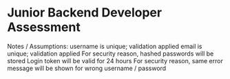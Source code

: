# Junior Backend Developer Assessment 
Notes / Assumptions:
username is unique; validation applied
email is unique; validation applied
For security reason, hashed passwords will be stored
Login token will be valid for 24 hours
For security reason, same error message will be shown for wrong username / password
